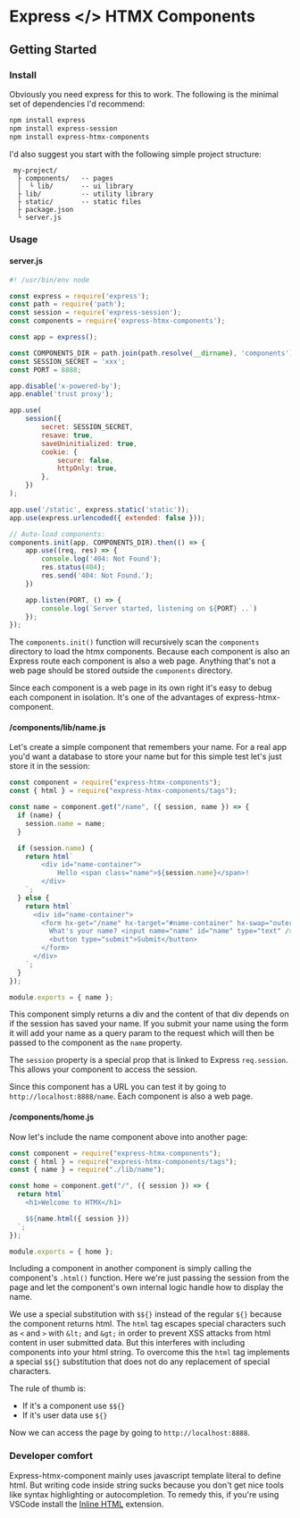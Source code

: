 # Express </> HTMX Components

## Getting Started

### Install

Obviously you need express for this to work. The following is the minimal set
of dependencies I'd recommend:

```sh
npm install express
npm install express-session
npm install express-htmx-components
```

I'd also suggest you start with the following simple project structure:

```text
 my-project/
  ├ components/   -- pages
  │  └ lib/       -- ui library
  ├ lib/          -- utility library
  ├ static/       -- static files
  ├ package.json
  └ server.js
```

### Usage

#### server.js

```js
#! /usr/bin/env node

const express = require('express');
const path = require('path');
const session = require('express-session');
const components = require('express-htmx-components');

const app = express();

const COMPONENTS_DIR = path.join(path.resolve(__dirname), 'components');
const SESSION_SECRET = 'xxx';
const PORT = 8888;

app.disable('x-powered-by');
app.enable('trust proxy');

app.use(
    session({
        secret: SESSION_SECRET,
        resave: true,
        saveUninitialized: true,
        cookie: {
            secure: false,
            httpOnly: true,
        },
    })
);

app.use('/static', express.static('static'));
app.use(express.urlencoded({ extended: false }));

// Auto-load components:
components.init(app, COMPONENTS_DIR).then(() => {
    app.use((req, res) => {
        console.log('404: Not Found');
        res.status(404);
        res.send('404: Not Found.');
    })

    app.listen(PORT, () => {
        console.log(`Server started, listening on ${PORT} ..`)
    });
});
```

The `components.init()` function will recursively scan the `components`
directory to load the htmx components. Because each component is also an Express
route each component is also a web page. Anything that's not a web page should
be stored outside the `components` directory.

Since each component is a web page in its own right it's easy to debug each
component in isolation. It's one of the advantages of express-htmx-component.

#### /components/lib/name.js

Let's create a simple component that remembers your name. For a real app you'd
want a database to store your name but for this simple test let's just store
it in the session:

```js
const component = require("express-htmx-components");
const { html } = require("express-htmx-components/tags");

const name = component.get("/name", ({ session, name }) => {
  if (name) {
    session.name = name;
  }

  if (session.name) {
    return html`
        <div id="name-container">
            Hello <span class="name">${session.name}</span>!
        </div>
    `;
  } else {
    return html`
      <div id="name-container">
        <form hx-get="/name" hx-target="#name-container" hx-swap="outerHTML">
          What's your name? <input name="name" id="name" type="text" />
          <button type="submit">Submit</button>
        </form>
      </div>
    `;
  }
});

module.exports = { name };
```

This component simply returns a div and the content of that div depends on if
the session has saved your name. If you submit your name using the form it will
add your name as a query param to the request which will then be passed to the
component as the `name` property.

The `session` property is a special prop that is linked to Express
`req.session`. This allows your component to access the session.

Since this component has a URL you can test it by going to
`http://localhost:8888/name`. Each component is also a web page.

#### /components/home.js

Now let's include the name component above into another page:

```js
const component = require("express-htmx-components");
const { html } = require("express-htmx-components/tags");
const { name } = require("./lib/name");

const home = component.get("/", ({ session }) => {
  return html`
    <h1>Welcome to HTMX</h1>

    $${name.html({ session })}
  `;
});

module.exports = { home };
```

Including a component in another component is simply calling the component's
`.html()` function. Here we're just passing the session from the page and
let the component's own internal logic handle how to display the name.

We use a special substitution with `$${}` instead of the regular `${}` because
the component returns html. The `html` tag escapes special characters such as
`<` and `>` with `&lt;` and `&gt;` in order to prevent XSS attacks from html
content in user submitted data. But this interferes with including components
into your html string. To overcome this the `html` tag implements a special
`$${}` substitution that does not do any replacement of special characters.

The rule of thumb is:

- If it's a component use `$${}`
- If it's user data use `${}`

Now we can access the page by going to `http://localhost:8888`.

### Developer comfort

Express-htmx-component mainly uses javascript template literal to define html.
But writing code inside string sucks because you don't get nice tools like
syntax highlighting or autocompletion. To remedy this, if you're using VSCode
install the
[Inline HTML](https://marketplace.visualstudio.com/items?itemName=pushqrdx.inline-html)
extension.
